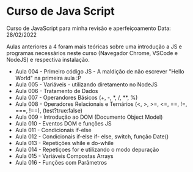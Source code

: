 # Curso de Java Script

Curso de JavaScript para minha revisão e aperfeiçoamento
Data: 28/02/2022

Aulas anteriores a 4 foram mais teóricas sobre uma introdução a JS e programas necessários neste curso (Navegador Chrome, VSCode e NodeJS) e respectiva instalação.

- Aula 004 - Primeiro código JS - A maldição de não escrever "Hello World" na primeira aula :P
- Aula 005 - Variáveis - utilizando diretamento no NodeJS
- Aula 006 - Tratamento de Dados
- Aula 007 - Operandores Básicos (+, -, *, /, **, %)
- Aula 008 - Operadores Relacionais e Ternários (<, >, >=, <=, ==, !=, ===, !==), (test?true:false)
- Aula 009 - Introdução ao DOM (Documento Object Model)
- Aula 010 - Eventos DOM e funções JS
- Aula 011 - Condicionais if-else
- Aula 012 - Condicionais if-else if- else, switch, função Date()
- Aula 013 - Repetições while e do-while
- Aula 014 - Repetiçoes for e utilizando o modo depuração
- Aula 015 - Variáveis Compostas Arrays
- Aula 016 - Funções com Parâmetros